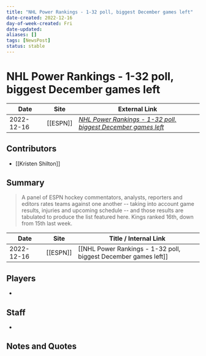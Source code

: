 ```yaml
---
title: "NHL Power Rankings - 1-32 poll, biggest December games left"
date-created: 2022-12-16
day-of-week-created: Fri
date-updated: 
aliases: []
tags: [NewsPost]
status: stable
---
```


# NHL Power Rankings - 1-32 poll, biggest December games left

| Date       | Site     | External Link                                                                                                                                                          |
| ---------- | -------- | ---------------------------------------------------------------------------------------------------------------------------------------------------------------------- |
| 2022-12-16 | [[ESPN]] | [*NHL Power Rankings - 1-32 poll, biggest December games left*](https://www.espn.com/nhl/story/_/id/35258937/nhl-power-rankings-1-32-poll-biggest-december-games-left) |

## Contributors
- [[Kristen Shilton]]

## Summary
> A panel of ESPN hockey commentators, analysts, reporters and editors rates teams against one another -- taking into account game results, injuries and upcoming schedule -- and those results are tabulated to produce the list featured here.
> Kings ranked 16th, down from 15th last week.

| Date       | Site     | Title / Internal Link                                           |
| ---------- | -------- | --------------------------------------------------------------- |
| 2022-12-16 | [[ESPN]] | [[NHL Power Rankings - 1-32 poll, biggest December games left]] |

## Players
- 

## Staff
- 

## Notes and Quotes

